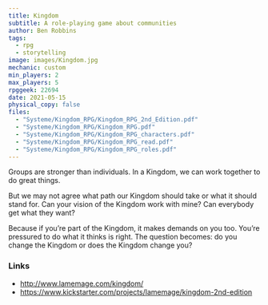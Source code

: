 ```yaml
---
title: Kingdom
subtitle: A role-playing game about communities
author: Ben Robbins
tags:
  - rpg
  - storytelling
image: images/Kingdom.jpg
mechanic: custom
min_players: 2
max_players: 5
rpggeek: 22694
date: 2021-05-15
physical_copy: false
files:
  - "Systeme/Kingdom_RPG/Kingdom_RPG_2nd_Edition.pdf"
  - "Systeme/Kingdom_RPG/Kingdom_RPG.pdf"
  - "Systeme/Kingdom_RPG/Kingdom_RPG_characters.pdf"
  - "Systeme/Kingdom_RPG/Kingdom_RPG_read.pdf"
  - "Systeme/Kingdom_RPG/Kingdom_RPG_roles.pdf"
---
```


Groups are stronger than individuals. In a Kingdom, we can work together to do great things.

But we may not agree what path our Kingdom should take or what it should stand for. Can your vision of the Kingdom work with mine? Can everybody get what they want?

Because if you’re part of the Kingdom, it makes demands on you too. You’re pressured to do what it thinks is right. The question becomes: do you change the Kingdom or does the Kingdom change you?

### Links

- http://www.lamemage.com/kingdom/
- https://www.kickstarter.com/projects/lamemage/kingdom-2nd-edition
